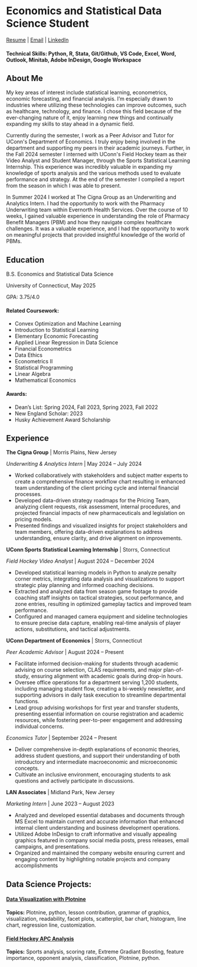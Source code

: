 # Economics and Statistical Data Science Student

[Resume](Resume_JMazzola.pdf) | [Email](mailto:juliacmazzola@gmail.com) | [LinkedIn](https://www.linkedin.com/in/juliacmazzola/)

#### Technical Skills: Python, R, Stata, Git/Github, VS Code, Excel, Word, Outlook, Minitab, Adobe InDesign, Google Workspace

## About Me

My key areas of interest include statistical learning, econometrics, economic forecasting, and financial analysis. I’m especially drawn to industries where utilizing these technologies can improve outcomes, such as healthcare, technology, and finance. I chose this field because of the ever-changing nature of it, enjoy learning new things and continually expanding my skills to stay ahead in a dynamic field.

Currently during the semester, I work as a Peer Advisor and Tutor for UConn's Department of Economics. I truly enjoy being involved in the department and supporting my peers in their academic journeys. Further, in the Fall 2024 semester I interned with UConn's Field Hockey team as their Video Analyst and Student Manager, through the Sports Statistical Learning Internship. This experience was incredibly valuable in expanding my knowledge of sports analysis and the various methods used to evaluate performance and strategy. At the end of the semester I compiled a report from the season in which I was able to present. 

In Summer 2024 I worked at The Cigna Group as an Underwriting and Analytics Intern. I had the opportunity to work with the Pharmacy Underwriting team within Evernorth Health Services. Over the course of 10 weeks, I gained valuable experience in understanding the role of Pharmacy Benefit Managers (PBM) and how they navigate complex healthcare challenges. It was a valuable experience, and I had the opportunity to work on meaningful projects that provided insightful knowledge of the world of PBMs.

## Education
B.S. Economics and Statistical Data Science 

University of Connecticut, May 2025

GPA: 3.75/4.0

#### Related Coursework: 
- Convex Optimization and Machine Learning
- Introduction to Statistical Learning
- Elementary Economic Forecasting
- Applied Linear Regression in Data Science
- Financial Econometrics
- Data Ethics
- Econometrics II
- Statistical Programming
- Linear Algebra
- Mathematical Economics

#### Awards:
- Dean’s List: Spring 2024, Fall 2023, Spring 2023, Fall 2022
- New England Scholar: 2023
- Husky Achievement Award Scholarship

## Experience

**The Cigna Group** | Morris Plains, New Jersey

*Underwriting & Analytics Intern*	| May 2024 – July 2024
- Worked collaboratively with stakeholders and subject matter experts to create a comprehensive finance workflow chart resulting in enhanced team understanding of the client pricing cycle and internal financial processes.
- Developed data-driven strategy roadmaps for the Pricing Team, analyzing client requests, risk assessment, internal procedures, and projected financial impacts of new pharmaceuticals and legislation on pricing models.
- Presented findings and visualized insights for project stakeholders and team members, offering data-driven explanations to address understanding, ensure clarity, and drive alignment on improvements.

**UConn Sports Statistical Learning Internship** | Storrs, Connecticut

*Field Hockey Video Analyst* | August 2024 – December 2024
- Developed statistical learning models in Python to analyze penalty corner metrics, integrating data analysis and visualizations to support strategic play planning and informed coaching decisions.
- Extracted and analyzed data from season game footage to provide coaching staff insights on tactical strategies, scout performance, and zone entries, resulting in optimized gameplay tactics and improved team performance.
- Configured and managed camera equipment and sideline technologies to ensure precise data capture, enabling real-time analysis of player actions, substitutions, and tactical adjustments.

**UConn Department of Economics** | Storrs, Connecticut

*Peer Academic Advisor* | August 2024 – Present
-	Facilitate informed decision-making for students through academic advising on course selection, CLAS requirements, and major plan-of-study, ensuring alignment with academic goals during drop-in hours.
-	Oversee office operations for a department serving 1,200 students, including managing student flow, creating a bi-weekly newsletter, and supporting advisors in daily task execution to streamline departmental functions.
-	Lead group advising workshops for first year and transfer students, presenting essential information on course registration and academic resources, while fostering peer-to-peer engagement and addressing individual concerns.
  
*Economics Tutor*	| September 2024 – Present
- Deliver comprehensive in-depth explanations of economic theories, address student questions, and support their understanding of both introductory and intermediate macroeconomic and microeconomic concepts.
- Cultivate an inclusive environment, encouraging students to ask questions and actively participate in discussions.

**LAN Associates** | Midland Park, New Jersey

*Marketing Intern* | June 2023 – August 2023
- Analyzed and developed essential databases and documents through MS Excel to maintain current and accurate information that enhanced internal client understanding and business development operations.
- Utilized Adobe InDesign to craft informative and visually appealing graphics featured in company social media posts, press releases, email campaigns, and presentations.
- Organized and maintained the company website ensuring current and engaging content by highlighting notable projects and company accomplishments

## Data Science Projects:

#### [Data Visualization with Plotnine](https://github.com/jcmazzola/Visualization_with_Plotnine.git)
**Topics:** Plotnine, python, lesson contribution, grammar of graphics, visualization, readability, facet plots, scatterplot, bar chart, histogram, line chart, regression line, customization.
  
#### [Field Hockey APC Analysis](https://github.com/jcmazzola/Field_Hockey_APC_analysis.git)
**Topics:** Sports analysis, scoring rate, Extreme Gradiant Boosting, feature importance, opponent analysis, classification, Plotnine, python. 

